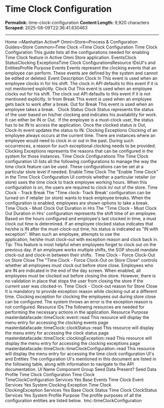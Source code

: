 # Time Clock Configuration

**Permalink:** time-clock-configuration
**Content Length:** 9,920 characters
**Scraped:** 2025-08-09T22:36:41.630463

---

Home &rsaquo;&rsaquo;Manhattan Active® Omni&rsaquo;&rsaquo;Store&rsaquo;&rsaquo;Process & Configuration Guides&rsaquo;&rsaquo;Store Common&rsaquo;&rsaquo;Time Clock ››Time Clock Configuration Time Clock Configuration This guide lists all the configurations needed for enabling Time Clock feature in Active Omni Store application. EventsClock StatusClocking ExceptionsTime Clock ConfigurationsResource IDsUI's and EntitiesProfile Purpose Events Events represent the clocking events that an employee can perform.&nbsp;These events are defined by the system and cannot be edited or deleted. Event Description Clock In This event is used when an employee clocks in for his shift. The clock in API defaults to this event if it is not mentioned explicitly. Clock Out This event is used when an employee clocks out for his shift. The clock out API defaults to this event if it is not mentioned explicitly. In from Break This event is used when an employee gets back to work after a break. Out for Break This event is used when an employee takes a break. &nbsp; Clock Status Clock Status represents the status of the user based on his/her&nbsp;clocking and indicates his availability for work. It can either be IN or Out.&nbsp; If the employee is a must-clock user, the status has to be IN to access the application. Once the clocked status&nbsp;is Out, Clock-In event updates the status to IN. Clocking Exceptions Clocking of an employee always occurs at the current time. There are instances where an employee would need to clock in or out in the past. During such occurrences,&nbsp;a reason for such exceptional clocking needs to be provided. Clocking Exceptions represents the reasons that can be configured in the system for those instances. Time Clock Configurations The Time Clock configuration UI lists all the following configurations to manage the way the time clock feature can be used. These configurations can be set at a particular store level if needed. Enable Time Clock The "Enable Time Clock" in the Time Clock Configuration UI controls whether a particular retailer (or store)&nbsp;uses the time clock to track employee working hours.&nbsp;When this configuration is on, the users are required to clock in/ out of the store. Time Clock - Track Break The "Time clock- Track Break' configuration can be turned on if retailer (or store) wants to track employee breaks. When the configuration is enabled, employees are shown options to take a break. Time Clock - Must Clock Out Duration in Hrs The "Time Clock - Must Clock Out Duration in Hrs' configuration represents the shift time of an employee. Based on the hours configured and employee's last clocked in time, a must clock out time is determined. If an employee clocked status indicates that he/she is IN after the must-clock-out time, his status is indicated as "IN with exception". When such an employee, attempts to use the application,&nbsp;he/she must clock-out with exception reason and clock back in. Tip: This feature is most helpful when employees forget to clock out on the previous day. If an employee works multiple shifts, the SOP should mandate clock-out and clock-in between their shifts.&nbsp; Time Clock - Force Clock-Out on Store Close The "Time Clock - Force Clock-Out on Store Close" controls whether all employees must clock out before store close. Employees who are IN are indicated in the end of the day screen. When enabled, all employees must be clocked out before closing the store. However, there is no validation in place that stops the user from closing the store if the current user was clocked-in. Time Clock - Clock-out reason for Store Close It is mandatory to provide exception reason while clocking out at a different time.&nbsp;Clocking exception for clocking the employees out during store close can be configured. The system throws an error is the exception reason is not configured. Resource IDs The following&nbsp;resources are needed for performing the necessary actions in the application. Resource Purpose masterdatafacade::timeClock::event::read This resource will display the menu entry for accessing the clocking events page masterdatafacade::timeClock::clockStatus::read This resource will display the menu entry for accessing the clock status page masterdatafacade::timeClock::clockingException::read This resource will display the menu entry for accessing the clocking exceptions page masterdatafacade::timeClock::timeClockConfiguration::read This resource will display the menu entry for accessing the time clock configuration UI's and Entities The configuration UI's mentioned in this document are listed in the following table, along with information to&nbsp;navigate&nbsp;to the API documentation. UI Name Component Group Seed Data Present? Seed Data Profile Time Clock&nbsp;Configuration Time Clock TimeClockConfiguration&nbsp;Services Yes Base Events Time Clock Event Services Yes System Clocking Exception Time Clock ClockingException&nbsp;Services Yes Base Clock Status Time Clock ClockStatus Services Yes System Profile Purpose The profile purposes of all the configuration entities are listed below.&nbsp; tmc::timeClockConfiguration